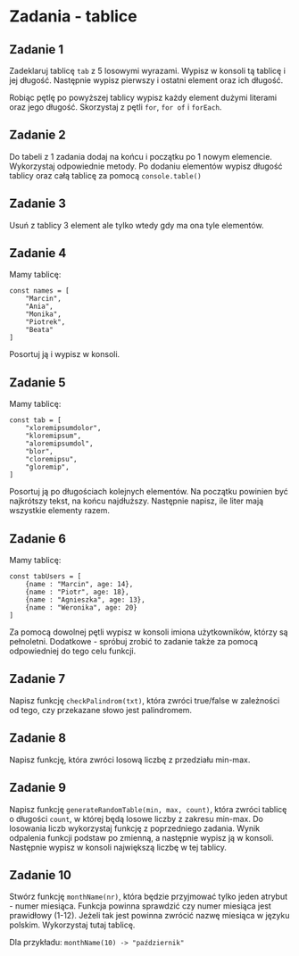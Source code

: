# Zadania - tablice

## Zadanie 1
Zadeklaruj tablicę `tab` z 5 losowymi wyrazami. Wypisz w konsoli tą tablicę i jej długość. Następnie wypisz pierwszy i ostatni element oraz ich długość.

Robiąc pętlę po powyższej tablicy wypisz każdy element dużymi literami oraz jego długość. Skorzystaj z pętli `for`, `for of` i `forEach`.

## Zadanie 2
Do tabeli z 1 zadania dodaj na końcu i początku po 1 nowym elemencie.
Wykorzystaj odpowiednie metody. Po dodaniu elementów wypisz długość tablicy oraz całą tablicę za pomocą `console.table()`

## Zadanie 3
Usuń z tablicy 3 element ale tylko wtedy gdy ma ona tyle elementów.

## Zadanie 4
Mamy tablicę:

```
const names = [
    "Marcin",
    "Ania",
    "Monika",
    "Piotrek",
    "Beata"
]
```
Posortuj ją i wypisz w konsoli.

## Zadanie 5
Mamy tablicę:

```
const tab = [
    "xloremipsumdolor",
    "kloremipsum",
    "aloremipsumdol",
    "blor",
    "cloremipsu",
    "gloremip",
]
```

Posortuj ją po długościach kolejnych elementów. Na początku powinien być najkrótszy tekst, na końcu najdłuższy. Następnie napisz, ile liter mają wszystkie elementy razem.

## Zadanie 6
Mamy tablicę:

```
const tabUsers = [
    {name : "Marcin", age: 14},
    {name : "Piotr", age: 18},
    {name : "Agnieszka", age: 13},
    {name : "Weronika", age: 20}
]
```

Za pomocą dowolnej pętli wypisz w konsoli imiona użytkowników, którzy są pełnoletni.
Dodatkowe - spróbuj zrobić to zadanie także za pomocą odpowiedniej do tego celu funkcji.

## Zadanie 7
Napisz funkcję `checkPalindrom(txt)`, która zwróci true/false w zależności od tego, czy przekazane słowo jest palindromem.

## Zadanie 8
Napisz funkcję, która zwróci losową liczbę z przedziału min-max.

## Zadanie 9
Napisz funkcję `generateRandomTable(min, max, count)`, która zwróci tablicę o długości `count`, w której będą losowe liczby z zakresu min-max. Do losowania liczb wykorzystaj funkcję z poprzedniego zadania.
Wynik odpalenia funkcji podstaw po zmienną, a następnie wypisz ją w konsoli. Następnie wypisz w konsoli największą liczbę w tej tablicy.

## Zadanie 10
Stwórz funkcję `monthName(nr)`, która będzie przyjmować tylko jeden atrybut - numer miesiąca. Funkcja powinna sprawdzić czy numer miesiąca jest prawidłowy (1-12). Jeżeli tak jest powinna zwrócić nazwę miesiąca w języku polskim. Wykorzystaj tutaj tablicę.

Dla przykładu:
`monthName(10) -> "październik"`

